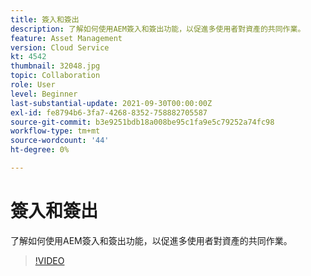 ```yaml
---
title: 簽入和簽出
description: 了解如何使用AEM簽入和簽出功能，以促進多使用者對資產的共同作業。
feature: Asset Management
version: Cloud Service
kt: 4542
thumbnail: 32048.jpg
topic: Collaboration
role: User
level: Beginner
last-substantial-update: 2021-09-30T00:00:00Z
exl-id: fe8794b6-3fa7-4268-8352-758882705587
source-git-commit: b3e9251bdb18a008be95c1fa9e5c79252a74fc98
workflow-type: tm+mt
source-wordcount: '44'
ht-degree: 0%

---
```


# 簽入和簽出

了解如何使用AEM簽入和簽出功能，以促進多使用者對資產的共同作業。

>[!VIDEO](https://video.tv.adobe.com/v/32048?quality=12&learn=on)
